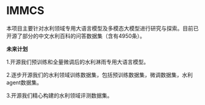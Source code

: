 # IMMCS
本项目主要针对水利领域专用大语言模型及多模态大模型进行研究与探索。目前已开源了部分的中文水利百科的问答数据集（含有4950条）。



**未来计划**


1.开源我们预训练和全量微调后的水利淋雨专用大语言模型。

2.逐步开源我们的水利领域训练数据集，包括预训练数据集，微调数据集，水利agent数据集。

3.开源我们精心构建的水利领域评测数据集。

